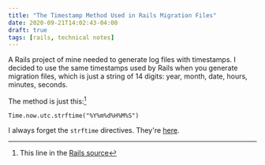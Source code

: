 ```yaml
---
title: "The Timestamp Method Used in Rails Migration Files"
date: 2020-09-21T14:02:43-04:00
draft: true
tags: [rails, technical notes]
---
```


A Rails project of mine needed to generate log files with timestamps.
I decided to use the same timestamps used by Rails when you generate migration files,
which is just a string of 14 digits: year, month, date, hours, minutes, seconds.

The method is just this:[^1]

```
Time.now.utc.strftime("%Y%m%d%H%M%S")
```

I always forget the `strftime` directives. They're [here](https://apidock.com/ruby/DateTime/strftime).


[^1]: This line in the [Rails source](https://github.com/rails/rails/blob/3d428777b05701ca7211a1be723cb1ee0e094bd9/activerecord/lib/active_record/migration.rb#L982)
